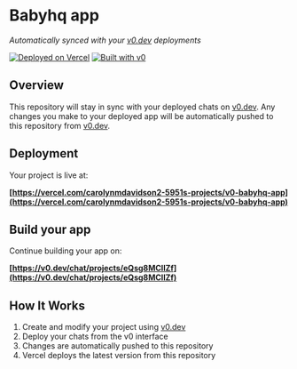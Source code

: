 # Babyhq app

*Automatically synced with your [v0.dev](https://v0.dev) deployments*

[![Deployed on Vercel](https://img.shields.io/badge/Deployed%20on-Vercel-black?style=for-the-badge&logo=vercel)](https://vercel.com/carolynmdavidson2-5951s-projects/v0-babyhq-app)
[![Built with v0](https://img.shields.io/badge/Built%20with-v0.dev-black?style=for-the-badge)](https://v0.dev/chat/projects/eQsg8MCllZf)

## Overview

This repository will stay in sync with your deployed chats on [v0.dev](https://v0.dev).
Any changes you make to your deployed app will be automatically pushed to this repository from [v0.dev](https://v0.dev).

## Deployment

Your project is live at:

**[https://vercel.com/carolynmdavidson2-5951s-projects/v0-babyhq-app](https://vercel.com/carolynmdavidson2-5951s-projects/v0-babyhq-app)**

## Build your app

Continue building your app on:

**[https://v0.dev/chat/projects/eQsg8MCllZf](https://v0.dev/chat/projects/eQsg8MCllZf)**

## How It Works

1. Create and modify your project using [v0.dev](https://v0.dev)
2. Deploy your chats from the v0 interface
3. Changes are automatically pushed to this repository
4. Vercel deploys the latest version from this repository